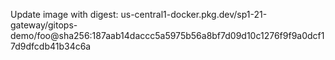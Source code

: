 Update image with digest: us-central1-docker.pkg.dev/sp1-21-gateway/gitops-demo/foo@sha256:187aab14daccc5a5975b56a8bf7d09d10c1276f9f9a0dcf17d9dfcdb41b34c6a 
